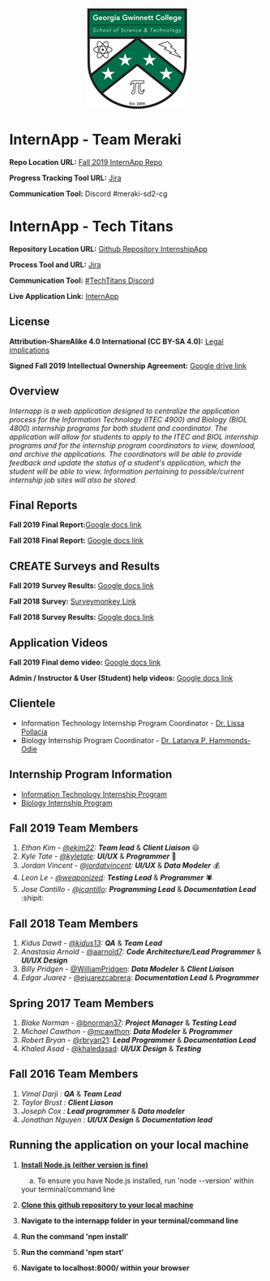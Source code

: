 <div style="text-align:center"><img src ="public/images/logos.png" /></div>

# InternApp - Team Meraki

**Repo Location URL:** [Fall 2019 InternApp Repo](https://github.com/soft-eng-practicum/internapp/tree/fall2019)

**Progress Tracking Tool URL:** [Jira](https://jira.ggc.edu/secure/RapidBoard.jspa?rapidView=34&projectKey=MIC)

**Communication Tool:** Discord #meraki-sd2-cg

# InternApp - Tech Titans

**Repository Location URL:** [Github Repository InternshipApp](https://github.com/soft-eng-practicum/internapp/tree/fall2018)

**Process Tool and URL:** [Jira](http://itec-gunay.duckdns.org:8080/)

**Communication Tool:** [#TechTitans Discord](https://discordapp.com/channels/349336806208045068/484669720797118479)

**Live Application Link:** [InternApp](http://ggc-internapp.herokuapp.com/)

## License

**Attribution-ShareAlike 4.0 International (CC BY-SA 4.0):** [Legal implications](https://creativecommons.org/licenses/by-sa/4.0/legalcode)

**Signed Fall 2019 Intellectual Ownership Agreement:** [Google drive link](https://dochub.com/jcantillo333/3jwyjBJ/internapp-fall-2019-intellectual-property-agreement-pdf?dt=kCxAT_qCa2ezmwysfbsw)

## Overview

_Internapp is a web application designed to centralize the application process for the Information Technology (ITEC 4900) and Biology (BIOL 4800) internship programs for both student and coordinator. The application will allow for students to apply to the ITEC and BIOL internship programs and for the internship program coordinators to view, download, and archive the applications. The coordinators will be able to provide feedback and update the status of a student's application, which the student will be able to view. Information pertaining to possible/current internship job sites will also be stored._


## Final Reports

**Fall 2019 Final Report:**[Google docs link](https://docs.google.com/document/d/1MQaREmzLE_9U59A04JfEccMAPuCan4-f5sTt4SA3dzQ/edit?usp=sharing)

**Fall 2018 Final Report:** [Google docs link](https://docs.google.com/document/d/14bPVeReTpH6RkloFUZmiIxMZo8cSe6K3K5anvwolyLU/edit?usp=sharing)

## CREATE Surveys and Results

**Fall 2019 Survey Results:** [Google docs link](https://drive.google.com/file/d/1WRkBi8bfRJdgSYi_C74Fzfi8E_3_JBC3/view)

**Fall 2018 Survey:** [Surveymonkey Link](https://www.surveymonkey.com/r/PDBYFQT)

**Fall 2018 Survey Results:** [Google docs link](https://drive.google.com/open?id=1g0W9waGUavpq-RcSLb5mhasSQGrxeIgh)

## Application Videos

**Fall 2019 Final demo video:** [Google docs link](https://www.youtube.com/watch?v=CB7A34H65l4)

**Admin / Instructor & User (Student) help videos:** [Google docs link](https://drive.google.com/open?id=1cq0CpIgEMnVpqNSvyIA5uAYXXzTBwhPd)

## Clientele

- Information Technology Internship Program Coordinator - [Dr. Lissa Pollacia](http://www.ggc.edu/about-ggc/directory/lissa-pollacia)
- Biology Internship Program Coordinator - [Dr. Latanya P. Hammonds-Odie](http://www.ggc.edu/about-ggc/directory/latanya-hammonds-odie)

## Internship Program Information

- [Information Technology Internship Program](http://www.ggc.edu/academics/schools/school-of-science-and-technology/internships/#itec4900)
- [Biology Internship Program](http://www.ggc.edu/academics/schools/school-of-science-and-technology/internships/#biol4800)

## Fall 2019 Team Members
1. _Ethan Kim - [@ekim22](https://github.com/ekim22):_ **_Team lead_** &
**_Client Liaison_** :smiley: <br>
2. _Kyle Tate - [@kyletate](https://github.com/kyletate):_ **_UI/UX_** &
**_Programmer_** :tophat: <br>
3. _Jordan Vincent - [@jordatvincent](https://github.com/jordantvincent):_ **_UI/UX_** & **_Data Modeler_** :moneybag: <br>
4. _Leon Le - [@weaponized](https://github.com/weaponized):_ **_Testing Lead_** & **_Programmer_** :spider: <br>
5. _Jose Cantillo - [@jcantillo](https://github.com/jcantillo94):_ **_Programming Lead_** & **_Documentation Lead_** :shipit: <br>

## Fall 2018 Team Members

1. _Kidus Dawit - [@kidus13](https://github.com/kidus13):_ **_QA_** & **_Team Lead_** <br>
2. _Anastasia Arnold_ - [@aarnold7](https://github.com/aarnold7): **_Code Architecture/Lead Programmer_** & **_UI/UX Design_**<br>
3. _Billy Pridgen_ - [@WilliamPridgen](https://github.com/WilliamPridgen): **_Data Modeler_** & **_Client Liaison_** <br>
4. _Edgar Juarez_ - [@ejuarezcabrera](https://github.com/ejuarezcabrera): **_Documentation Lead_** & **_Programmer_** <br>

## Spring 2017 Team Members

1. _Blake Norman_ - [@bnorman37](https://github.com/blakenorman37): **_Project Manager_** & **_Testing Lead_**<br>
2. _Michael Cawthon_ - [@mcawthon](https://github.com/mcawthon): **_Data Modeler_** & **_Programmer_**<br>
3. _Robert Bryan_ - [@rbryan21](https://github.com/rbryan21): **_Lead Programmer_** & **_Documentation Lead_**<br>
4. _Khaled Asad_ - [@khaledasad](https://github.com/khaledasad): **_UI/UX Design_** & **_Testing_**<br>

## Fall 2016 Team Members

1. _Vimal Darji :_ **_QA_** & **_Team Lead_** <br>
2. _Taylor Brust :_ **_Client Liason_** <br>
3. _Joseph Cox :_ **_Lead programmer_** & **_Data modeler_**<br>
4. _Jonathan Nguyen :_ **_UI/UX Design_** & **_Documentation lead_**<br>

## Running the application on your local machine

1. **[Install Node.js (either version is fine)](https://nodejs.org/en/)**<br>

   &nbsp;&nbsp;&nbsp;&nbsp;a. To ensure you have Node.js installed, run 'node --version' within your terminal/command line<br/>

2. **[Clone this github repository to your local machine](https://github.com/soft-eng-practicum/internapp)**<br>
3. **Navigate to the internapp folder in your terminal/command line**<br>
4. **Run the command 'npm install'**<br>
5. **Run the command 'npm start'**<br>
6. **Navigate to localhost:8000/ within your browser**<br>
